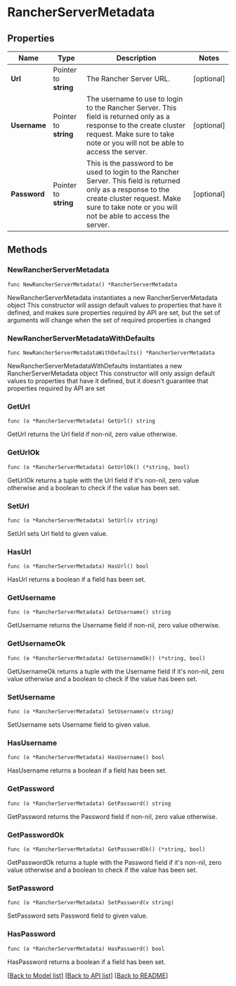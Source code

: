 # RancherServerMetadata

## Properties

Name | Type | Description | Notes
------------ | ------------- | ------------- | -------------
**Url** | Pointer to **string** | The Rancher Server URL. | [optional] 
**Username** | Pointer to **string** | The username to use to login to the Rancher Server. This field is returned only as a response to the create cluster request. Make sure to take note or you will not be able to access the server. | [optional] 
**Password** | Pointer to **string** | This is the password to be used to login to the Rancher Server. This field is returned only as a response to the create cluster request. Make sure to take note or you will not be able to access the server. | [optional] 

## Methods

### NewRancherServerMetadata

`func NewRancherServerMetadata() *RancherServerMetadata`

NewRancherServerMetadata instantiates a new RancherServerMetadata object
This constructor will assign default values to properties that have it defined,
and makes sure properties required by API are set, but the set of arguments
will change when the set of required properties is changed

### NewRancherServerMetadataWithDefaults

`func NewRancherServerMetadataWithDefaults() *RancherServerMetadata`

NewRancherServerMetadataWithDefaults instantiates a new RancherServerMetadata object
This constructor will only assign default values to properties that have it defined,
but it doesn't guarantee that properties required by API are set

### GetUrl

`func (o *RancherServerMetadata) GetUrl() string`

GetUrl returns the Url field if non-nil, zero value otherwise.

### GetUrlOk

`func (o *RancherServerMetadata) GetUrlOk() (*string, bool)`

GetUrlOk returns a tuple with the Url field if it's non-nil, zero value otherwise
and a boolean to check if the value has been set.

### SetUrl

`func (o *RancherServerMetadata) SetUrl(v string)`

SetUrl sets Url field to given value.

### HasUrl

`func (o *RancherServerMetadata) HasUrl() bool`

HasUrl returns a boolean if a field has been set.

### GetUsername

`func (o *RancherServerMetadata) GetUsername() string`

GetUsername returns the Username field if non-nil, zero value otherwise.

### GetUsernameOk

`func (o *RancherServerMetadata) GetUsernameOk() (*string, bool)`

GetUsernameOk returns a tuple with the Username field if it's non-nil, zero value otherwise
and a boolean to check if the value has been set.

### SetUsername

`func (o *RancherServerMetadata) SetUsername(v string)`

SetUsername sets Username field to given value.

### HasUsername

`func (o *RancherServerMetadata) HasUsername() bool`

HasUsername returns a boolean if a field has been set.

### GetPassword

`func (o *RancherServerMetadata) GetPassword() string`

GetPassword returns the Password field if non-nil, zero value otherwise.

### GetPasswordOk

`func (o *RancherServerMetadata) GetPasswordOk() (*string, bool)`

GetPasswordOk returns a tuple with the Password field if it's non-nil, zero value otherwise
and a boolean to check if the value has been set.

### SetPassword

`func (o *RancherServerMetadata) SetPassword(v string)`

SetPassword sets Password field to given value.

### HasPassword

`func (o *RancherServerMetadata) HasPassword() bool`

HasPassword returns a boolean if a field has been set.


[[Back to Model list]](../README.md#documentation-for-models) [[Back to API list]](../README.md#documentation-for-api-endpoints) [[Back to README]](../README.md)


